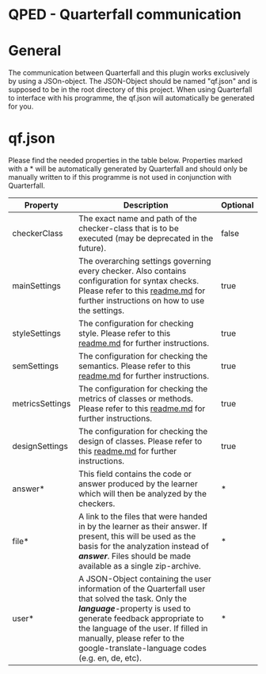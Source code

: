 QPED - Quarterfall communication
==================

# General
The communication between Quarterfall and this plugin works exclusively by using a JSOn-object.
The JSON-Object should be named "qf.json" and is supposed to be in the root directory of this project.
When using Quarterfall to interface with his programme, the qf.json will automatically be generated for you.

# qf.json
Please find the needed properties in the table below.
Properties marked with a * will be automatically generated by Quarterfall and should only be manually written to if this programme is not used in conjunction with Quarterfall.

| Property        | Description                                                                                                                                                                                                                                                                                       | Optional |
|-----------------|---------------------------------------------------------------------------------------------------------------------------------------------------------------------------------------------------------------------------------------------------------------------------------------------------| ----- |
| checkerClass    | The exact name and path of the checker-class that is to be executed (may be deprecated in the future).                                                                                                                                                                                            | false |
| mainSettings    | The overarching settings governing every checker. Also contains configuration for syntax checks. Please refer to this [readme.md](../java/readme.md#general) for further instructions on how to use the settings.                                                                                 | true|
| styleSettings   | The configuration for checking style. Please refer to this [readme.md](../java/readme.md#Style-Checker-Configuration) for further instructions.                                                                                                                                                   | true |
| semSettings     | The configuration for checking the semantics. Please refer to this [readme.md](../java/readme.md#Semantics-Checker-Configuration) for further instructions.                                                                                                                                       | true |
| metricsSettings | The configuration for checking the metrics of classes or methods. Please refer to this [readme.md](../java/readme.md#Metrics-Checker-Configuration) for further instructions.                                                                                                                     | true |
| designSettings  | The configuration for checking the design of classes. Please refer to this [readme.md](../java/readme.md#Class-Checker-Configuration-WIP) for further instructions.                                                                                                                               | true | 
| answer*         | This field contains the code or answer produced by the learner which will then be analyzed by the checkers.                                                                                                                                                                                       | * |
| file*           | A link to the files that were handed in by the learner as their answer. If present, this will be used as the basis for the analyzation instead of ***answer***. Files should be made available as a single zip-archive.                                                                           | * |
| user*           | A JSON-Object containing the user information of the Quarterfall user that solved the task. Only the ***language***-property is used to generate feedback appropriate to the language of the user. If filled in manually, please refer to the google-translate-language codes (e.g. en, de, etc). | * |